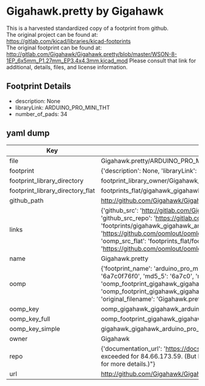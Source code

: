 # Gigahawk.pretty by Gigahawk  
This is a harvested standardized copy of a footprint from github.  
The original project can be found at:  
https://gitlab.com/kicad/libraries/kicad-footprints  
The original footprint can be found at:
http://gitlab.com/Gigahawk/Gigahawk.pretty/blob/master/WSON-8-1EP_6x5mm_P1.27mm_EP3.4x4.3mm.kicad_mod
Please consult that link for additional, details, files, and license information.  
## Footprint Details
* description: None  
* libraryLink: ARDUINO_PRO_MINI_THT  
* number_of_pads: 34  
## yaml dump  
| Key | Value |  
| --- | --- |  
| file | Gigahawk.pretty/ARDUINO_PRO_MINI_THT.kicad_mod |  
| footprint | {'description': None, 'libraryLink': 'ARDUINO_PRO_MINI_THT', 'number_of_pads': 34} |  
| footprint_library_directory | footprint_library_owner/Gigahawk_Gigahawk.pretty |  
| footprint_library_directory_flat | footprints_flat/gigahawk_gigahawk_arduino_pro_mini_tht/working |  
| github_path | http://github.com/Gigahawk/Gigahawk.pretty/blob/master/ARDUINO_PRO_MINI_THT.kicad_mod |  
| links | {'github_src': 'http://gitlab.com/Gigahawk/Gigahawk.pretty/blob/master/WSON-8-1EP_6x5mm_P1.27mm_EP3.4x4.3mm.kicad_mod', 'github_src_repo': 'https://gitlab.com/kicad/libraries/kicad-footprints', 'oomp_bot': 'footprints/gigahawk_gigahawk_arduino_pro_mini_tht/working', 'oomp_bot_github': 'https://github.com/oomlout/oomlout_oomp_footprint_bot/tree/main/footprints/gigahawk_gigahawk_arduino_pro_mini_tht/working', 'oomp_src_flat': 'footprints_flat/footprints_flat/gigahawk_gigahawk_arduino_pro_mini_tht/working', 'oomp_src_flat_github': 'https://github.com/oomlout/oomlout_oomp_footprint_src/tree/main/footprints_flat/gigahawk_gigahawk_arduino_pro_mini_tht/working'} |  
| name | Gigahawk.pretty |  
| oomp | {'footprint_name': 'arduino_pro_mini_tht', 'library_name': 'gigahawk', 'md5': '6a7c0f76f08c9b1665c711f22a182ae3', 'md5_10': '6a7c0f76f0', 'md5_5': '6a7c0', 'md5_6': '6a7c0f', 'oomp_key': 'oomp_gigahawk_gigahawk_arduino_pro_mini_tht', 'oomp_key_extra': 'oomp_footprint_gigahawk_gigahawk_arduino_pro_mini_tht', 'oomp_key_full': 'oomp_footprint_gigahawk_gigahawk_arduino_pro_mini_tht_6a7c0f', 'oomp_key_simple': 'gigahawk_gigahawk_arduino_pro_mini_tht', 'original_filename': 'Gigahawk.pretty/ARDUINO_PRO_MINI_THT.kicad_mod', 'owner_name': 'gigahawk'} |  
| oomp_key | oomp_gigahawk_gigahawk_arduino_pro_mini_tht |  
| oomp_key_full | oomp_footprint_gigahawk_gigahawk_arduino_pro_mini_tht |  
| oomp_key_simple | gigahawk_gigahawk_arduino_pro_mini_tht |  
| owner | Gigahawk |  
| repo | {'documentation_url': 'https://docs.github.com/rest/overview/resources-in-the-rest-api#rate-limiting', 'message': "API rate limit exceeded for 84.66.173.59. (But here's the good news: Authenticated requests get a higher rate limit. Check out the documentation for more details.)"} |  
| url | http://github.com/Gigahawk/Gigahawk.pretty |  

